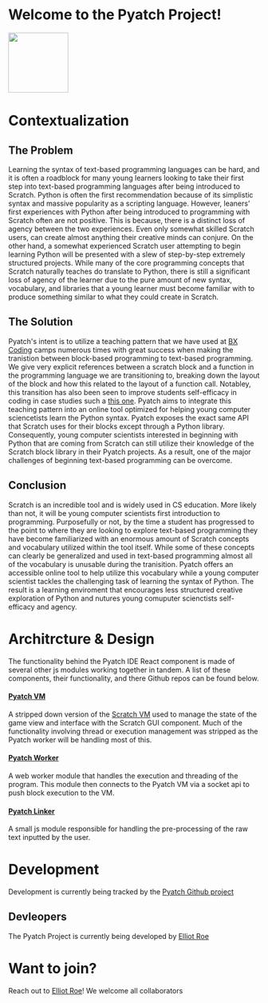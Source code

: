 # Welcome to the Pyatch Project!

<img src="https://bxcoding.com/wp-content/uploads/2023/02/PyatchLogo.png" width="120">

# Contextualization

## The Problem

Learning the syntax of text-based programming languages can be hard, and it is often a roadblock for many young learners looking to take their first step into text-based programming languages after being introduced to Scratch. Python is often the first recommendation because of its simplistic syntax and massive popularity as a scripting language. However, leaners’ first experiences with Python after being introduced to programming with Scratch often are not positive. This is because, there is a distinct loss of agency between the two experiences. Even only somewhat skilled Scratch users, can create almost anything their creative minds can conjure. On the other hand, a somewhat experienced Scratch user attempting to begin learning Python will be presented with a slew of step-by-step extremely structured projects. While many of the core programming concepts that Scratch naturally teaches do translate to Python, there is still a significant loss of agency of the learner due to the pure amount of new syntax, vocabulary, and libraries that a young learner must become familiar with to produce something similar to what they could create in Scratch. 

## The Solution

Pyatch's intent is to utilize a teaching pattern that we have used at [BX Coding](https://bxcoding.com) camps numerous times with great success when making the tranistion between block-based programming to text-based programming. We give very explicit references between a scratch block and a function in the programming language we are transitioning to, breaking down the layout of the block and how this related to the layout of a function call. Notabley, this transition has also been seen to improve students self-efficacy in coding in case studies such a [this one](https://doi.org/10.1080/26939169.2022.2090467). Pyatch aims to integrate this teaching pattern into an online tool optimized for helping young computer sciencetists learn the Python syntax. Pyatch exposes the exact same API that Scratch uses for their blocks except through a Python library. Consequently, young computer scientists interested in beginning with Python that are coming from Scratch can still utilize their knowledge of the Scratch block library in their Pyatch projects. As a result,  one of the major challenges of beginning text-based programming can be overcome. 

## Conclusion

Scratch is an incredible tool and is widely used in CS education. More likely than not, it will be young computer scientists first introduction to programming. Purposefully or not, by the time a student has progressed to the point to where they are looking to explore text-based programming they have become familiarized with an enormous amount of Scratch concepts and vocabulary utilized within the tool itself. While some of these concepts can clearly be generalized and used in text-based programming almost all of the vocabulary is unusable during the tranisition. Pyatch offers an accessible online tool to help utilize this vocabulary while a young computer scientist tackles the challenging task of learning the syntax of Python. The result is a learning enviroment that encourages less structured creative exploration of Python and nutures young comuputer scienctists self-efficacy and agency.

# Architrcture & Design

The functionality behind the Pyatch IDE React component is made of several other js modules working together in tandem. A list of these components, their functionality, and there Github repos can be found below.

#### [Pyatch VM](https://github.com/BX-Coding/pyatch-vm)

A stripped down version of the [Scratch VM](https://github.com/LLK/scratch-vm) used to manage the state of the game view and interface with the Scratch GUI component. Much of the functionality involving thread or execution management was stripped as the Pyatch worker will be handling most of this.

#### [Pyatch Worker](https://github.com/BX-Coding/pyatch-worker)

A web worker module that handles the execution and threading of the program. This module then connects to the Pyatch VM via a socket api to push block execution to the VM.

#### [**Pyatch Linker**](https://github.com/BX-Coding/pyatch-linker)

A small js module responsible for handling the pre-processing of the raw text inputted by the user.

# Development

Development is currently being tracked by the [Pyatch Github project](https://github.com/orgs/BX-Coding/projects/1/views/1)

## Devleopers

The Pyatch Project is currently being developed by [Elliot Roe](https://github.com/ElliotRoe)

# Want to join?

Reach out to [Elliot Roe](https://github.com/ElliotRoe)! We welcome all collaborators
